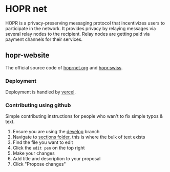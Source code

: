 # HOPR net

HOPR is a privacy-preserving messaging protocol that incentivizes users to participate in the network. It provides privacy by relaying messages via several relay nodes to the recipient. Relay nodes are getting paid via payment channels for their services.

## hopr-website

The official source code of [hoprnet.org](https://hoprnet.org/) and [hopr.swiss](https://hopr.swiss/).

### Deployment

Deployment is handled by [vercel](https://vercel.com/github).

### Contributing using github

Simple contributing instructions for people who wan't to fix simple typos & text.

1. Ensure you are using the [develop](https://github.com/hoprnet/hopr-website/tree/develop) branch
2. Navigate to [sections folder](https://github.com/hoprnet/hopr-website/tree/develop/src/components/sections), this is where the bulk of text exists
3. Find the file you want to edit
4. Click the `edit pen` on the top right
5. Make your changes
6. Add title and description to your proposal
7. Click "Propose changes"
